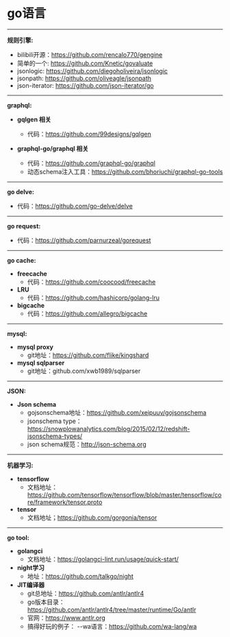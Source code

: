 go语言
=======
*******  
__规则引擎:__ 
* bilibili开源：https://github.com/rencalo770/gengine  
* 简单的一个: https://github.com/Knetic/govaluate 
* jsonlogic: https://github.com/diegoholiveira/jsonlogic
* jsonpath: https://github.com/oliveagle/jsonpath
* json-iterator: https://github.com/json-iterator/go

*******  
__graphql:__  
* __gqlgen 相关__  
  * 代码：https://github.com/99designs/gqlgen  
    
* __graphql-go/graphql 相关__  
  * 代码：https://github.com/graphql-go/graphql  
  * 动态schema注入工具：https://github.com/bhoriuchi/graphql-go-tools  

*******  
__go delve:__  
* 代码：https://github.com/go-delve/delve  

*******  
__go request:__ 
* 代码：https://github.com/parnurzeal/gorequest

*******  
__go cache:__ 
* __freecache__  
  * 代码：https://github.com/coocood/freecache
* __LRU__  
  * 代码：https://github.com/hashicorp/golang-lru
* __bigcache__
  * 代码：https://github.com/allegro/bigcache
  
*******  
__mysql:__ 
* __mysql proxy__
  * git地址：https://github.com/flike/kingshard
* __mysql sqlparser__
  * git地址：github.com/xwb1989/sqlparser

*******  
__JSON:__ 
* __Json schema__
  * gojsonschema地址：https://github.com/xeipuuv/gojsonschema
  * jsonschema type：https://snowplowanalytics.com/blog/2015/02/12/redshift-jsonschema-types/
  * json schema规范：http://json-schema.org
  
*******
__机器学习:__
* __tensorflow__
  * 文档地址：https://github.com/tensorflow/tensorflow/blob/master/tensorflow/core/framework/tensor.proto
* __tensor__
  * 文档地址；https://github.com/gorgonia/tensor

*******
__go tool:__
* __golangci__
  * 文档地址：https://golangci-lint.run/usage/quick-start/
* __night学习__
  * 地址：https://github.com/talkgo/night
* __JIT编译器__
  * git总地址：https://github.com/antlr/antlr4 
  * go版本目录：https://github.com/antlr/antlr4/tree/master/runtime/Go/antlr
  * 官网：https://www.antlr.org
  * 搞得好玩的例子：
        --wa语言：https://github.com/wa-lang/wa
